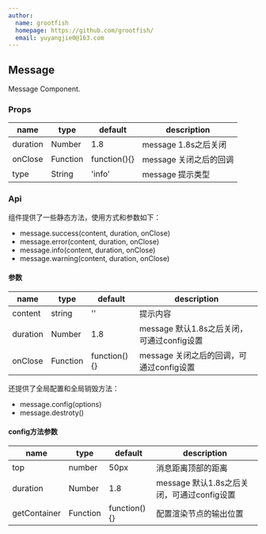 ```yaml
---
author:
  name: grootfish
  homepage: https://github.com/grootfish/
  email: yuyangjie0@163.com
---
```


## Message

Message Component.

### Props
|name|type|default|description|
|---|---|---|---|
|duration|Number|1.8|message 1.8s之后关闭|
|onClose|Function|function(){}|message 关闭之后的回调|
|type|String|'info'|message 提示类型|
### Api
组件提供了一些静态方法，使用方式和参数如下：

  - message.success(content, duration, onClose)
  - message.error(content, duration, onClose)
  - message.info(content, duration, onClose)
  - message.warning(content, duration, onClose)


#### 参数
|name|type|default|description|
|---|---|---|---|
|content|string|''|提示内容
|duration|Number|1.8|message 默认1.8s之后关闭，可通过config设置|
|onClose|Function|function(){}|message 关闭之后的回调，可通过config设置|

还提供了全局配置和全局销毁方法：

  - message.config(options)
  - message.destroty() 


#### config方法参数
|name|type|default|description|
|---|---|---|---|
|top|number|50px|消息距离顶部的距离
|duration|Number|1.8|message 默认1.8s之后关闭，可通过config设置|
|getContainer|Function|function(){}|配置渲染节点的输出位置|

